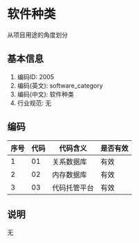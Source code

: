 # 软件种类

从项目用途的角度划分

## 基本信息

1. 编码ID: 2005
2. 编码(英文): software_category
3. 编码(中文): 软件种类
4. 行业规范: 无

## 编码

| 序号 | 代码 | 代码含义     | 是否有效 |
| ---- | ---- | ------------ | -------- |
| 1    | 01   | 关系数据库   | 有效     |
| 2    | 02   | 内存数据库   | 有效     |
| 3    | 03   | 代码托管平台 | 有效     |

## 说明

无